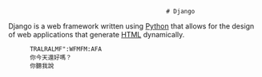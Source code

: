                                                 # Django

Django is a web framework written using [Python](/wiki/Python) that allows for the design of web applications that generate [HTML](/wiki/HTML) dynamically.

          TRALRALMF":WFMFM:AFA
          你今天還好嗎？
          你聽我說
          